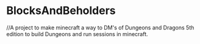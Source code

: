 # BlocksAndBeholders
//A project to make minecraft a way to DM's of Dungeons and Dragons 5th edition to build Dungeons and run sessions in minecraft.
